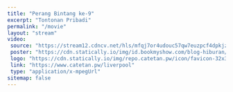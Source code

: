 ```yaml
---
title: "Perang Bintang ke-9"
excerpt: "Tontonan Pribadi"
permalink: "/movie"
layout: "stream"
video:
 source: "https://stream12.cdncv.net/hls/mfqj7or4udouc57qw7euzpcf4dpkjztbbikzitj75,ot2ositicuf3iewu2mq,gh2ositicudkdui4mja,.urlset/master.m3u8"
 poster: "https://cdn.statically.io/img/id.bookmyshow.com/blog-hiburan/wp-content/uploads/2017/02/sun-plaza-medan-cinemaxx-bioskop-1024x576.jpg?filter=grayscale"
 logo: "https://cdn.statically.io/img/repo.catetan.pw/icon/favicon-32x32.png"
 link: "https://www.catetan.pw/liverpool"
 type: "application/x-mpegUrl"
sitemap: false
---
```

